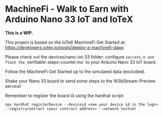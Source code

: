 # MachineFi - Walk to Earn with Arduino Nano 33 IoT and IoTeX

**This is a WIP.**

This project is based on the IoTeX MachineFi Get Started at:
https://developers.iotex.io/posts/deploy-a-machinefi-dapp

Please check out the devices/nano-iot-33 folder: configure `secrets.h and flash the `verifiable-steps-counter.ino` to your Arduino Nano 33 IoT board.

Follow the MachineFi Get Started up to the simulated data (excluded). 

Shake your Nano 33 board to send some steps to the W3bStream-Preview service!

Remember to register the board id using the hardhat script:

```
npx hardhat registerDevice --deviceid <see your device id in the logs> --registrycontract <your contract address> --network testnet
```
